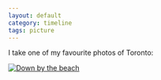 ```yaml
---
layout: default
category: timeline
tags: picture
---
```


I take one of my favourite photos of Toronto:

<a href="http://instagram.com/p/bw23gISI5n/"><img src="http://distilleryimage7.ak.instagram.com/fd0499c2ecd511e2912922000a1fceb7_7.jpg" alt="Down by the beach"></a>